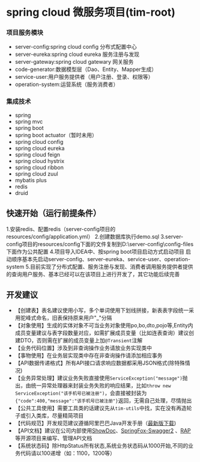 # spring cloud 微服务项目(tim-root)

### 项目服务模块
- server-config:spring cloud config 分布式配置中心
- server-eureka:spring cloud eureka 服务注册与发现
- server-gateway:spring cloud gatewary 网关服务
- code-generator:数据模型层（Dao、Entity、Mapper生成）
- service-user:用户服务提供者（用户注册、登录、权限等）
- operation-system:运营系统（服务消费者）

### 集成技术
- spring
- spring mvc
- spring boot
- spring boot actuator（暂时未用）
- spring cloud config
- spring cloud eureka
- spring cloud feign
- spring cloud hystrix
- spring cloud ribbon
- spring cloud zuul
- mybatis plus
- redis
- druid

## 快速开始（运行前提条件）
1.安装redis、配置redis（server-config项目的resources/config/application.yml）
2.创建数据库执行demo.sql
3.server-config项目的resources/config下面的文件复制到D:\\server-config\\config-files下面作为公共配置
4.项目导入IDEA中、按spring boot项目启动方式启动项目
  启动顺序基本先启动server-config、server-eureka、service-user、operation-system
5.目前实现了分布式配置、服务注册与发现、消费者调用服务提供者提供的查询用户服务、基本已经可以在该项目上进行开发了，其它功能后续完善

## 开发建议
- 【创建表】表名建议使用小写，多个单词使用下划线拼接，新表表字段统一采用驼峰式命名，旧表保持原来用户"_"分隔
- 【对象使用】生成的实体对象不可当业务对象使用po,bo,dto,pojo等,Entity内成员变量建议与表字段数量对应，如需扩展成员变量（比如连表查询）建议创建DTO，否则需在扩展的成员变量上加```@Transient```注解
- 【业务代码位置】涉及到非查询操作业务请放业务实现类中
- 【事物使用】在业务层实现类中存在非查询操作请添加相应事务
- 【API数据传递格式】所有API接口请求响应数据都采用JSON格式(除特殊情况)
- 【业务异常处理】建议业务失败直接使用```ServiceException("message")```抛出，由统一异常处理器来封装业务失败的响应结果，比如```throw new ServiceException("该手机号已被注册")```，会直接被封装为```{"code":400,"message":"该手机号已被注册"}```返回，无需自己处理，尽情抛出
- 【公共工具使用】需要工具类的话建议先从```tim-utils```中找，实在没有再造轮子或引入类库，尽量精简项目
- 【代码规范】开发规范建议遵循阿里巴巴Java开发手册（[最新版下载](https://github.com/lihengming/shared-files/blob/master/%E9%98%BF%E9%87%8C%E5%B7%B4%E5%B7%B4Java%E5%BC%80%E5%8F%91%E6%89%8B%E5%86%8Cv1.2.0.pdf))
- 【API文档】建议在公司内部使用[ShowDoc](https://github.com/star7th/showdoc)、[SpringFox-Swagger2](https://github.com/springfox/springfox) 、[RAP](https://github.com/thx/RAP)等开源项目来编写、管理API文档
- 【系统状态码】除HttpStatus所有状态,系统业务状态码从1000开始,不同的业务代码请以100递增（如：1100，1200等）
